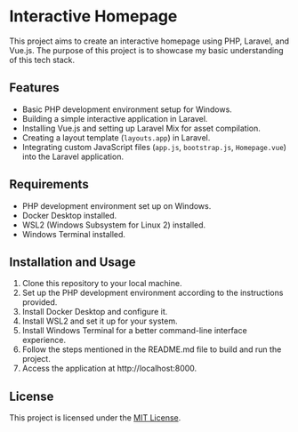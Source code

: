 # Interactive Homepage

This project aims to create an interactive homepage using PHP, Laravel, and Vue.js. The purpose of this project is to showcase my basic understanding of this tech stack.

## Features

-   Basic PHP development environment setup for Windows.
-   Building a simple interactive application in Laravel.
-   Installing Vue.js and setting up Laravel Mix for asset compilation.
-   Creating a layout template (`layouts.app`) in Laravel.
-   Integrating custom JavaScript files (`app.js`, `bootstrap.js`, `Homepage.vue`) into the Laravel application.

## Requirements

-   PHP development environment set up on Windows.
-   Docker Desktop installed.
-   WSL2 (Windows Subsystem for Linux 2) installed.
-   Windows Terminal installed.

## Installation and Usage

1. Clone this repository to your local machine.
2. Set up the PHP development environment according to the instructions provided.
3. Install Docker Desktop and configure it.
4. Install WSL2 and set it up for your system.
5. Install Windows Terminal for a better command-line interface experience.
6. Follow the steps mentioned in the README.md file to build and run the project.
7. Access the application at http://localhost:8000.

## License

This project is licensed under the [MIT License](LICENSE).
